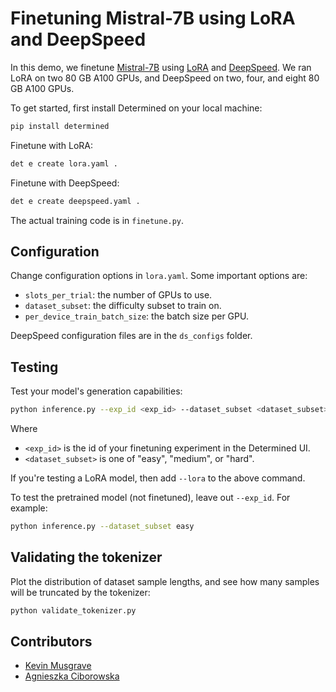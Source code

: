 # Finetuning Mistral-7B using LoRA and DeepSpeed

In this demo, we finetune [Mistral-7B](https://huggingface.co/mistralai/Mistral-7B-Instruct-v0.2) using [LoRA](https://arxiv.org/abs/2106.09685) and [DeepSpeed](https://github.com/microsoft/DeepSpeed). We ran LoRA on two 80 GB A100 GPUs, and DeepSpeed on two, four, and eight 80 GB A100 GPUs.

To get started, first install Determined on your local machine:
```bash
pip install determined
```

Finetune with LoRA:
```bash
det e create lora.yaml . 
```

Finetune with DeepSpeed:
```bash
det e create deepspeed.yaml . 
```

The actual training code is in `finetune.py`.


## Configuration

Change configuration options in `lora.yaml`. Some important options are:
- `slots_per_trial`: the number of GPUs to use.
- `dataset_subset`: the difficulty subset to train on.
- `per_device_train_batch_size`: the batch size per GPU.


DeepSpeed configuration files are in the `ds_configs` folder.

## Testing

Test your model's generation capabilities:

```bash
python inference.py --exp_id <exp_id> --dataset_subset <dataset_subset>
```

Where 
- `<exp_id>` is the id of your finetuning experiment in the Determined UI.
- `<dataset_subset>` is one of "easy", "medium", or "hard".

If you're testing a LoRA model, then add `--lora` to the above command.

To test the pretrained model (not finetuned), leave out `--exp_id`. For example:

```bash
python inference.py --dataset_subset easy
```

## Validating the tokenizer

Plot the distribution of dataset sample lengths, and see how many samples will be truncated by the tokenizer:

```bash
python validate_tokenizer.py
```


## Contributors

- [Kevin Musgrave](https://github.com/KevinMusgrave)
- [Agnieszka Ciborowska](https://github.com/aciborowska)